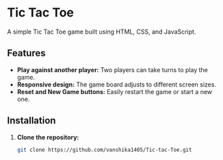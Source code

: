 # Tic Tac Toe

A simple Tic Tac Toe game built using HTML, CSS, and JavaScript.

## Features

- **Play against another player:** Two players can take turns to play the game.
- **Responsive design:** The game board adjusts to different screen sizes.
- **Reset and New Game buttons:** Easily restart the game or start a new one.

## Installation

1. **Clone the repository:**

   ```bash
   git clone https://github.com/vanshika1405/Tic-tac-Toe.git
